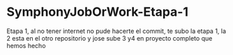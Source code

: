 # SymphonyJobOrWork-Etapa-1
Etapa 1, al no tener internet no pude hacerte el commit, te subo la etapa 1, la 2 esta en el otro repositorio y jose sube 3 y4 en proyecto completo que hemos hecho
